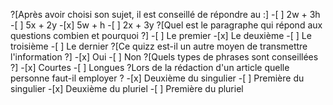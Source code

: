 ?[Après avoir choisi son sujet, il est conseillé de répondre au :] -[ ] 2w + 3h -[ ] 5x + 2y -[x] 5w + h -[ ] 2x + 3y ?[Quel est le paragraphe qui répond aux questions combien et pourquoi ?] -[ ] Le premier -[x] Le deuxième -[ ] Le troisième -[ ] Le dernier ?[Ce quizz est-il un autre moyen de transmettre l'information ?] -[x] Oui -[ ] Non ?[Quels types de phrases sont conseillées ?] -[x] Courtes -[ ] Longues ?Lors de la rédaction d'un article quelle personne faut-il employer ? -[x] Deuxième du singulier -[ ] Première du singulier -[x] Deuxième du pluriel -[ ] Première du pluriel
